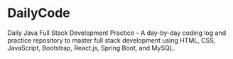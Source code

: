 # DailyCode
Daily Java Full Stack Development Practice – A day-by-day coding log and practice repository to master full stack development using HTML, CSS, JavaScript, Bootstrap, React.js, Spring Boot, and MySQL.
